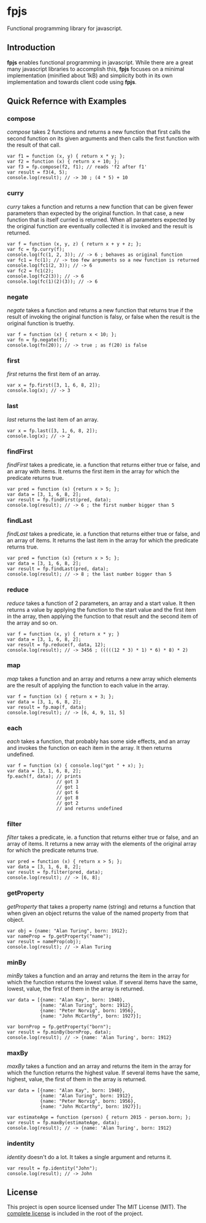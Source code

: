 # fpjs

Functional programming library for javascript.

## Introduction

**fpjs** enables functional programming in javascript. While there are
a great many javascript libraries to accomplish this, **fpjs** focuses
on a minimal implementation (minified about 1kB) and simplicity both
in its own implementation and towards client code using **fpjs**.

## Quick Refernce with Examples

### compose

*compose* takes 2 functions and returns a new function that first calls
the second function on its given arguments and then calls the first
function with the result of that call.

    var f1 = function (x, y) { return x * y; };
    var f2 = function (x) { return x + 10; };
    var f3 = fp.compose(f2, f1); // reads 'f2 after f1'
    var result = f3(4, 5);
    console.log(result); // -> 30 ; (4 * 5) + 10

### curry

*curry* takes a function and returns a new function that can be given
fewer parameters than expected by the original function. In that case,
a new function that is itself curried is returned. When all parameters
expected by the original function are eventually collected it is
invoked and the result is returned.

    var f = function (x, y, z) { return x + y + z; };
    var fc = fp.curry(f);
    console.log(fc(1, 2, 3)); // -> 6 ; behaves as original function
    var fc1 = fc(1); // -> too few arguments so a new function is returned
    console.log(fc1(2, 3)); // -> 6
    var fc2 = fc1(2);
    console.log(fc2(3)); // -> 6
    console.log(fc(1)(2)(3)); // -> 6

### negate

*negate* takes a function and returns a new function that returns true
if the result of invoking the original function is falsy, or false
when the result is the original function is truethy.

    var f = function (x) { return x < 10; };
    var fn = fp.negate(f);
    console.log(fn(20)); // -> true ; as f(20) is false

### first

*first* returns the first item of an array.

    var x = fp.first([3, 1, 6, 8, 2]);
    console.log(x); // -> 3

### last

*last* returns the last item of an array.

    var x = fp.last([3, 1, 6, 8, 2]);
    console.log(x); // -> 2

### findFirst

*findFirst* takes a predicate, ie. a function that returns either true or
false, and an array with items. It returns the first item in the array
for which the predicate returns true.

    var pred = function (x) {return x > 5; };
    var data = [3, 1, 6, 8, 2];
    var result = fp.findFirst(pred, data);
    console.log(result); // -> 6 ; the first number bigger than 5

### findLast

*findLast* takes a predicate, ie. a function that returns either true or
false, and an array of items. It returns the last item in the array
for which the predicate returns true.

    var pred = function (x) {return x > 5; };
    var data = [3, 1, 6, 8, 2];
    var result = fp.findLast(pred, data);
    console.log(result); // -> 8 ; the last number bigger than 5

### reduce

*reduce* takes a function of 2 parameters, an array and a start value.
It then returns a value by applying the function to the start value
and the first item in the array, then applying the function to that
result and the second item of the array and so on.

    var f = function (x, y) { return x * y; }
    var data = [3, 1, 6, 8, 2];
    var result = fp.reduce(f, data, 12);
    console.log(result); // -> 3456 ; (((((12 * 3) * 1) * 6) * 8) * 2)

### map

*map* takes a function and an array and returns a new array which
elements are the result of applying the function to each value in the
array.

    var f = function (x) { return x + 3; };
    var data = [3, 1, 6, 8, 2];
    var result = fp.map(f, data);
    console.log(result); // -> [6, 4, 9, 11, 5]

### each

*each* takes a function, that probably has some side effects, and an
array and invokes the function on each item in the array. It then
returns undefined.

    var f = function (x) { console.log("got " + x); };
    var data = [3, 1, 6, 8, 2];
    fp.each(f, data); // prints
                      // got 3
                      // got 1
                      // got 6
                      // got 8
                      // got 2
                      // and returns undefined

### filter

*filter* takes a predicate, ie. a function that returns either true or
false, and an array of items. It returns a new array with the elements
of the original array for which the predicate returns true.

    var pred = function (x) { return x > 5; };
    var data = [3, 1, 6, 8, 2];
    var result = fp.filter(pred, data);
    console.log(result); // -> [6, 8];

### getProperty

*getProperty* that takes a property name (string) and returns a
function that when given an object returns the value of the named
property from that object.

    var obj = {name: "Alan Turing", born: 1912};
    var nameProp = fp.getProperty("name");
    var result = nameProp(obj);
    console.log(result); // -> Alan Turing


### minBy

*minBy* takes a function and an array and returns the item in the
array for which the function returns the lowest value. If several
items have the same, lowest, value, the first of them in the array is
returned.

    var data = [{name: "Alan Kay", born: 1940},
                {name: "Alan Turing", born: 1912},
                {name: "Peter Norvig", born: 1956},
                {name: "John McCarthy", born: 1927}];

    var bornProp = fp.getProperty("born");
    var result = fp.minBy(bornProp, data);
    console.log(result); // -> {name: 'Alan Turing', born: 1912}

### maxBy

*maxBy* takes a function and an array and returns the item in the
array for which the function returns the highest value. If several
items have the same, highest, value, the first of them in the array is
returned.

    var data = [{name: "Alan Kay", born: 1940},
                {name: "Alan Turing", born: 1912},
                {name: "Peter Norvig", born: 1956},
                {name: "John McCarthy", born: 1927}];

    var estimateAge = function (person) { return 2015 - person.born; };
    var result = fp.maxBy(estimateAge, data);
    console.log(result); // -> {name: 'Alan Turing', born: 1912}

### indentity

*identity* doesn't do a lot. It takes a single argument and returns
it.

    var result = fp.identity("John");
    console.log(result); // -> John

## License

This project is open source licensed under The MIT License (MIT). The
[complete license](LICENSE.txt) is included in the root of the project.
